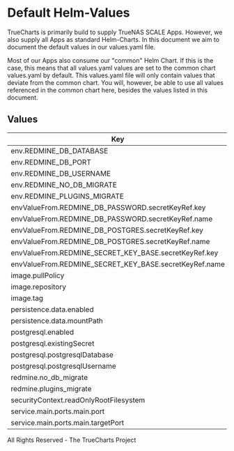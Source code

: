 # Default Helm-Values

TrueCharts is primarily build to supply TrueNAS SCALE Apps.
However, we also supply all Apps as standard Helm-Charts. In this document we aim to document the default values in our values.yaml file.

Most of our Apps also consume our "common" Helm Chart.
If this is the case, this means that all values.yaml values are set to the common chart values.yaml by default. This values.yaml file will only contain values that deviate from the common chart.
You will, however, be able to use all values referenced in the common chart here, besides the values listed in this document.

## Values

| Key | Type | Default | Description |
|-----|------|---------|-------------|
| env.REDMINE_DB_DATABASE | string | `"{{ .Values.postgresql.postgresqlDatabase }}"` |  |
| env.REDMINE_DB_PORT | string | `"5432"` |  |
| env.REDMINE_DB_USERNAME | string | `"{{ .Values.postgresql.postgresqlUsername }}"` |  |
| env.REDMINE_NO_DB_MIGRATE | string | `"{{ ternary \"true\" \"\" .Values.redmine.no_db_migrate }}"` |  |
| env.REDMINE_PLUGINS_MIGRATE | string | `"{{ ternary \"true\" \"\" .Values.redmine.plugins_migrate }}"` |  |
| envValueFrom.REDMINE_DB_PASSWORD.secretKeyRef.key | string | `"postgresql-password"` |  |
| envValueFrom.REDMINE_DB_PASSWORD.secretKeyRef.name | string | `"dbcreds"` |  |
| envValueFrom.REDMINE_DB_POSTGRES.secretKeyRef.key | string | `"plainhost"` |  |
| envValueFrom.REDMINE_DB_POSTGRES.secretKeyRef.name | string | `"dbcreds"` |  |
| envValueFrom.REDMINE_SECRET_KEY_BASE.secretKeyRef.key | string | `"REDMINE_SECRET_KEY_BASE"` |  |
| envValueFrom.REDMINE_SECRET_KEY_BASE.secretKeyRef.name | string | `"redmine-secrets"` |  |
| image.pullPolicy | string | `"IfNotPresent"` |  |
| image.repository | string | `"tccr.io/truecharts/redmine"` |  |
| image.tag | string | `"v5.0.0@sha256:4af49f21d0d160a36f62d4e13bed36933ed81b7692c75b7c3d03fb2ec61f175e"` |  |
| persistence.data.enabled | bool | `true` |  |
| persistence.data.mountPath | string | `"/usr/src/redmine/files"` |  |
| postgresql.enabled | bool | `true` |  |
| postgresql.existingSecret | string | `"dbcreds"` |  |
| postgresql.postgresqlDatabase | string | `"redmine"` |  |
| postgresql.postgresqlUsername | string | `"redmine"` |  |
| redmine.no_db_migrate | bool | `false` |  |
| redmine.plugins_migrate | bool | `true` |  |
| securityContext.readOnlyRootFilesystem | bool | `false` |  |
| service.main.ports.main.port | int | `10171` |  |
| service.main.ports.main.targetPort | int | `3000` |  |

All Rights Reserved - The TrueCharts Project
